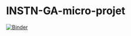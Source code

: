 # INSTN-GA-micro-projet
[![Binder](https://mybinder.org/badge_logo.svg)](https://mybinder.org/v2/gh/niamorelreillet/INSTN-GA-micro-projet.git/master?urlpath=lab)
